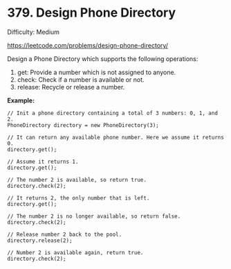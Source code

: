 # 379. Design Phone Directory

Difficulty: Medium

https://leetcode.com/problems/design-phone-directory/

Design a Phone Directory which supports the following operations:

1. get: Provide a number which is not assigned to anyone.
2. check: Check if a number is available or not.
3. release: Recycle or release a number.

**Example:**  
```
// Init a phone directory containing a total of 3 numbers: 0, 1, and 2.
PhoneDirectory directory = new PhoneDirectory(3);

// It can return any available phone number. Here we assume it returns 0.
directory.get();

// Assume it returns 1.
directory.get();

// The number 2 is available, so return true.
directory.check(2);

// It returns 2, the only number that is left.
directory.get();

// The number 2 is no longer available, so return false.
directory.check(2);

// Release number 2 back to the pool.
directory.release(2);

// Number 2 is available again, return true.
directory.check(2);
```
